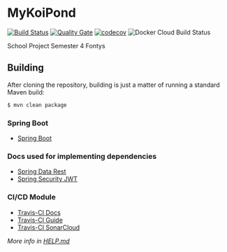 # MyKoiPond 

[![Build Status](https://travis-ci.org/rikp777/MyKoiPond.svg?branch=master)](https://travis-ci.org/rikp777/MyKoiPond)
[![Quality Gate](https://sonarcloud.io/api/project_badges/measure?project=com.api:mykoipond&metric=alert_status)](https://sonarcloud.io/dashboard/index/com.api:mykoipond)
[![codecov](https://codecov.io/gh/rikp777/MyKoiPond/branch/master/graph/badge.svg)](https://codecov.io/gh/rikp777/MyKoiPond)
![Docker Cloud Build Status](https://img.shields.io/docker/cloud/build/rikp777/my-koi-pond)

School Project Semester 4 Fontys

## Building
After cloning the repository, building is just a matter of running a standard Maven build:
```sh
$ mvn clean package
```
### Spring Boot
* [Spring Boot](https://docs.spring.io/spring-boot/docs/current/reference/html/documentation-overview.html#boot-documentation)

### Docs used for implementing dependencies
* [Spring Data Rest](https://docs.spring.io/spring-data/rest/docs/current/reference/html/#reference)
* [Spring Security JWT](https://docs.spring.io/spring-data/rest/docs/current/reference/html/#security)


### CI/CD Module 
* [Travis-CI Docs](https://docs.travis-ci.com/user/for-beginners/)
* [Travis-CI Guide](https://sivalabs.in/2018/01/ci-cd-springboot-applications-using-travis-ci/)
* [Travis-CI SonarCloud](https://docs.travis-ci.com/user/sonarcloud/)

_More info in [HELP.md](https://github.com/rikp777/MyKoiPond/blob/master/HELP.md)_
